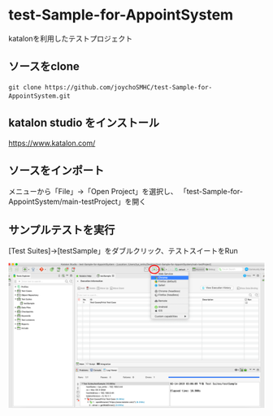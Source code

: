 # test-Sample-for-AppointSystem
katalonを利用したテストプロジェクト
## ソースをclone
`git clone https://github.com/joychoSMHC/test-Sample-for-AppointSystem.git`
## katalon studio をインストール
https://www.katalon.com/
## ソースをインポート
メニューから「File」->「Open Project」を選択し、
「test-Sample-for-AppointSystem/main-testProject」を開く

## サンプルテストを実行
[Test Suites]->[testSample」をダブルクリック、テストスイートをRun


![Alt text](runtestsuite.png)
